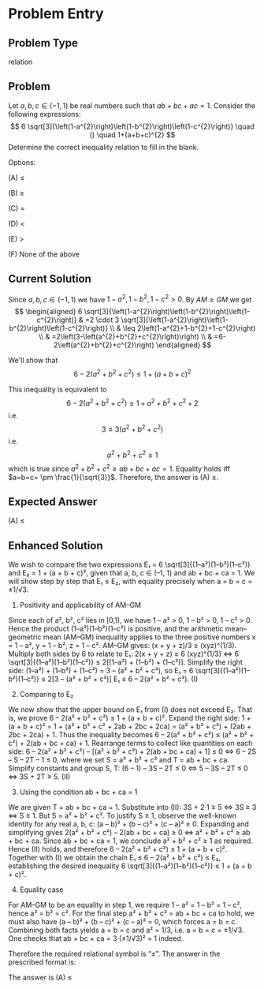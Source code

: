 # Problem Entry

## Problem Type
relation

## Problem
Let $a, b, c \in (-1, 1)$ be real numbers such that $a b + b c + a c = 1$. Consider the following expressions:
$$
6 \sqrt[3]{\left(1-a^{2}\right)\left(1-b^{2}\right)\left(1-c^{2}\right)} \quad () \quad 1+(a+b+c)^{2}
$$
Determine the correct inequality relation to fill in the blank.

Options:

(A) $\leq$ 

(B) $\geq$

(C) $=$ 

(D) $<$

(E) $>$

(F) None of the above

## Current Solution
Since $a, b, c \in(-1,1)$ we have $1-a^{2}, 1-b^{2}, 1-c^{2}>0$.
By $A M \geq G M$ we get
$$
\begin{aligned}
6 \sqrt[3]{\left(1-a^{2}\right)\left(1-b^{2}\right)\left(1-c^{2}\right)} & =2 \cdot 3 \sqrt[3]{\left(1-a^{2}\right)\left(1-b^{2}\right)\left(1-c^{2}\right)} \\
& \leq 2\left(1-a^{2}+1-b^{2}+1-c^{2}\right) \\
& =2\left(3-\left(a^{2}+b^{2}+c^{2}\right)\right) \\
& =6-2\left(a^{2}+b^{2}+c^{2}\right)
\end{aligned}
$$

We'll show that
$$
6-2\left(a^{2}+b^{2}+c^{2}\right) \leq 1+(a+b+c)^{2}
$$

This inequality is equivalent to
$$
6-2\left(a^{2}+b^{2}+c^{2}\right) \leq 1+a^{2}+b^{2}+c^{2}+2
$$
i.e.
$$
3 \leq 3\left(a^{2}+b^{2}+c^{2}\right)
$$
i.e.
$$
a^{2}+b^{2}+c^{2} \geq 1
$$
which is true since $a^{2}+b^{2}+c^{2} \geq a b+b c+a c=1$.
Equality holds iff $a=b=c= \pm \frac{1}{\sqrt{3}}$. Therefore, the answer is (A) $\leq$.

## Expected Answer
(A) $\leq$

## Enhanced Solution
We wish to compare the two expressions
  E₁ = 6 \sqrt[3]{(1–a²)(1–b²)(1–c²)}
and
  E₂ = 1 + (a + b + c)²,
given that a, b, c ∈ (–1, 1) and ab + bc + ca = 1.  We will show step by step that
  E₁ ≤ E₂,
with equality precisely when a = b = c = ±1/√3.

1. Positivity and applicability of AM–GM

  Since each of a², b², c² lies in [0,1), we have
    1 – a² > 0,    1 – b² > 0,    1 – c² > 0.
  Hence the product (1–a²)(1–b²)(1–c²) is positive, and the arithmetic mean–geometric mean (AM–GM) inequality applies to the three positive numbers
    x = 1 – a²,   y = 1 – b²,   z = 1 – c².
  AM–GM gives:
    (x + y + z)/3  ≥  (xyz)^(1/3).
  Multiply both sides by 6 to relate to E₁:
    2(x + y + z)  ≥  6 (xyz)^(1/3)
  ⇔  6 \sqrt[3]{(1–a²)(1–b²)(1–c²)}  ≤  2[(1–a²) + (1–b²) + (1–c²)].
  Simplify the right side:
    (1–a²) + (1–b²) + (1–c²) = 3 – (a² + b² + c²),
  so
    E₁ = 6 \sqrt[3]{(1–a²)(1–b²)(1–c²)}  ≤  2[3 – (a² + b² + c²)]
    E₁ ≤ 6 – 2(a² + b² + c²).                      (I)

2. Comparing to E₂

  We now show that the upper bound on E₁ from (I) does not exceed E₂.  That is, we prove
    6 – 2(a² + b² + c²)  ≤  1 + (a + b + c)².
  Expand the right side:
    1 + (a + b + c)² = 1 + (a² + b² + c² + 2ab + 2bc + 2ca)
                   = (a² + b² + c²) + (2ab + 2bc + 2ca) + 1.
  Thus the inequality becomes
    6 – 2(a² + b² + c²)
      ≤ (a² + b² + c²) + 2(ab + bc + ca) + 1.
  Rearrange terms to collect like quantities on each side:
    6 – 2(a² + b² + c²) – [(a² + b² + c²) + 2(ab + bc + ca) + 1]  ≤ 0
  ⇔ 6 – 2S – S – 2T – 1  ≤ 0,  where we set S = a² + b² + c² and T = ab + bc + ca.
  Simplify constants and group S, T:
    (6 – 1) – 3S – 2T  ≤  0
  ⇔ 5 – 3S – 2T  ≤  0
  ⇔ 3S + 2T  ≥ 5.                                    (II)

3. Using the condition ab + bc + ca = 1

  We are given T = ab + bc + ca = 1.  Substitute into (II):
    3S + 2·1  ≥  5
  ⇔ 3S  ≥  3
  ⇔ S  ≥  1.
  But S = a² + b² + c².  To justify S ≥ 1, observe the well-known identity for any real a, b, c:
    (a – b)² + (b – c)² + (c – a)²  ≥  0.
  Expanding and simplifying gives
    2(a² + b² + c²) – 2(ab + bc + ca)  ≥  0
  ⇔ a² + b² + c²  ≥  ab + bc + ca.
  Since ab + bc + ca = 1, we conclude
    a² + b² + c²  ≥  1
  as required.  Hence (II) holds, and therefore
    6 – 2(a² + b² + c²)  ≤  1 + (a + b + c)².
  Together with (I) we obtain the chain
    E₁  ≤  6 – 2(a² + b² + c²)  ≤  E₂,
  establishing the desired inequality
    6 \sqrt[3]{(1–a²)(1–b²)(1–c²)}  ≤  1 + (a + b + c)².

4. Equality case

  For AM–GM to be an equality in step 1, we require
    1 – a² = 1 – b² = 1 – c²,
  hence a² = b² = c².  For the final step a² + b² + c² = ab + bc + ca to hold, we must also have (a – b)² + (b – c)² + (c – a)² = 0, which forces a = b = c.  Combining both facts yields
    a = b = c  and  a² = 1/3,
  i.e. a = b = c = ±1/√3.  One checks that ab + bc + ca = 3·(±1/√3)² = 1 indeed.

Therefore the required relational symbol is “≤”.  The answer in the prescribed format is:

The answer is (A) ≤
